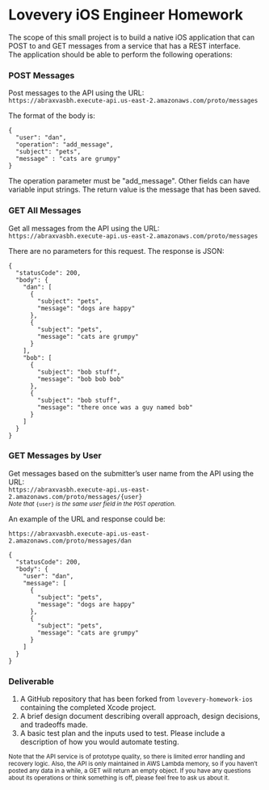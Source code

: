 # Lovevery iOS Engineer Homework
The scope of this small project is to build a native iOS application that can POST to and GET messages from a service that has a REST interface.  
The application should be able to perform the following operations: 

### POST Messages
Post messages to the API using the URL:  
`https://abraxvasbh.execute-api.us-east-2.amazonaws.com/proto/messages`  

The format of the body is: 
```
{ 
  "user": "dan", 
  "operation": "add_message", 
  "subject": "pets", 
  "message" : "cats are grumpy" 
}
```
The operation parameter must be "add_message". Other fields can have variable input strings. The return value is the message that has been saved.

### GET All Messages
Get all messages from the API using the URL:  
`https://abraxvasbh.execute-api.us-east-2.amazonaws.com/proto/messages`  

There are no parameters for this request. The response is JSON:
``` 
{ 
  "statusCode": 200, 
  "body": { 
    "dan": [ 
      { 
        "subject": "pets", 
        "message": "dogs are happy" 
      }, 
      { 
        "subject": "pets", 
        "message": "cats are grumpy" 
      } 
    ],
    "bob": [ 
      { 
        "subject": "bob stuff", 
        "message": "bob bob bob" 
      }, 
      { 
        "subject": "bob stuff", 
        "message": "there once was a guy named bob" 
      } 
    ] 
  } 
} 
```

### GET Messages by User
Get messages based on the submitter’s user name from the API using the URL:  
`https://abraxvasbh.execute-api.us-east-2.amazonaws.com/proto/messages/{user}`  
<sub>_Note that_ `{user}` _is the same user field in the_ `POST` _operation._</sub>  

An example of the URL and response could be: 
```
https://abraxvasbh.execute-api.us-east-2.amazonaws.com/proto/messages/dan

{ 
  "statusCode": 200, 
  "body": { 
    "user": "dan", 
    "message": [ 
      { 
        "subject": "pets", 
        "message": "dogs are happy" 
      }, 
      { 
        "subject": "pets", 
        "message": "cats are grumpy" 
      } 
    ] 
  } 
} 
```

### Deliverable
1. A GitHub repository that has been forked from `lovevery-homework-ios` containing the completed Xcode project.
2. A brief design document describing overall approach, design decisions, and tradeoffs made.
3. A basic test plan and the inputs used to test. Please include a description of how you would automate testing.

<sub>Note that the API service is of prototype quality, so there is limited error handling and recovery logic. Also, the API is only maintained in AWS Lambda memory, so if you haven’t posted any data in a while, a GET will return an empty object. If you have any questions about its operations or think something is off, please feel free to ask us about it.</sub>